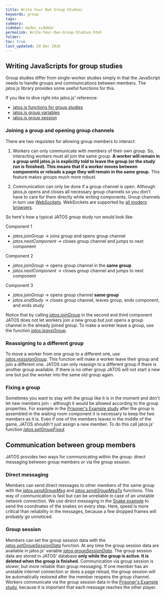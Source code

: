 ```yaml
---
title: Write Your Own Group Studies
keywords: group
tags:
summary:
sidebar: mydoc_sidebar
permalink: Write-Your-Own-Group-Studies.html
folder:
toc: true
last_updated: 29 Dec 2016
---
```


## Writing JavaScripts for group studies

Group studies differ from single-worker studies simply in that the JavaScript needs to handle groups and communications between members. The jatos.js library provides some useful functions for this.

If you like to dive right into jatos.js' reference:
* [jatos.js functions for group studies](jatos.js-Reference.html#functions-for-group-studies)
* [jatos.js group variables](jatos.js-Reference.html#group-variables)
* [jatos.js group session](jatos.js-Reference.html#groups-session-data)

### Joining a group and opening group channels

There are two requisites for allowing group members to interact:

1. Workers can only communicate with members of their own group. So, interacting workers must all join the same group. 
**A worker will remain in a group until jatos.js is explicitly told to leave the group (or the study run is finished). This means that if a worker moves between components or reloads a page they will remain in the same group.** This feature makes groups much more robust. 

1. Communication can only be done if a group channel is open. Although jatos.js opens and closes all necessary group channels so you don't have to care for them directly while writing components. Group channels in turn use [WebSockets](https://en.wikipedia.org/wiki/WebSocket). WebSockets are supported by [all modern browsers](http://caniuse.com/#feat=websockets). 

So here's how a typical JATOS group study run would look like:

Component 1
  * _jatos.joinGroup_ -> joins group and opens group channel
  * _jatos.nextComponent_ -> closes group channel and jumps to next component

Component 2
  * _jatos.joinGroup_ -> opens group channel in the **same group**
  * _jatos.nextComponent_ -> closes group channel and jumps to next component

Component 3
  * _jatos.joinGroup_ -> opens group channel **same group**
  * _jatos.endStudy_ -> closes group channel, leaves group, ends component, and ends study

Notice that by calling _[jatos.joinGroup](jatos.js-Reference.html#jatosjoingroupcallbacks)_ in the second and third component JATOS does not let workers join a new group but just opens a group channel in the already joined group. To make a worker leave a group,  use the function [_jatos.leaveGroup_](jatos.js-Reference.html#jatosleavegrouponsuccess-onerror).

### Reassigning to a different group

To move a worker from one group to a different one, use [_jatos.reassignGroup_](jatos.js-Reference.html#jatosreassigngrouponsuccess-onfail). This function will make a worker leave their group and join a different one. JATOS can only reassign to a different group if there is another group available. If there is no other group JATOS will not start a new one but put the worker into the same old group again.  

### Fixing a group

Sometimes you want to stay with the group like it is in the moment and don't let new members join - although it would be allowed according to the group properties. For example in the [Prisoner's Example study](https://github.com/JATOS/JATOS_examples/wiki/Example-Studies#prisoners-dilemma) after the group is assembled in the waiting room component it is necessary to keep the two members as it is. Even if one of the members leaves in the middle of the game, JATOS shouldn't just assign a new member. To do this call jatos.js' function [_jatos.setGroupFixed_](jatos.js-Reference.html#jatossetgroupfixed).

## Communication between group members

JATOS provides two ways for communicating within the group: direct messaging between group members or via the group session.

### Direct messaging
Members can send direct messages to other members of the same group with the [_jatos.sendGroupMsg_](jatos.js-Reference.html#jatossendgroupmsgmsg) and [_jatos.sendGroupMsgTo_](jatos.js-Reference.html#jatossendgroupmsgtorecipient-msg) functions. This way of communication is fast but can be unreliable in case of an unstable network connection. We use direct messaging in the [Snake example](https://github.com/JATOS/JATOS_examples/wiki/Example-Studies#snake) to send the coordinates of the snakes on every step. Here, speed is more critical than reliability in the messages, because a few dropped frames will probably go unnoticed. 

### Group session
Members can set the group session data with the [_jatos.setGroupSessionData_](jatos.js-Reference.html#jatossetgroupsessiondatagroupsessiondata-onerror) function. At any time the group session data are available in jatos.js' variable [_jatos.groupSessionData_](jatos.js-Reference.html#groups-session-data). The group session data are stored in JATOS' database **only while the group is active. It is deleted when the group is finished.** Communication via group session is slower, but more reliable than group messaging. If one member has an unstable internet connection or does a page reload, the group session will be automatically restored after the member reopens the group channel. Workers communicate via the group session data in the [Prisoner's Example study](https://github.com/JATOS/JATOS_examples/wiki/Example-Studies#prisoners-dilemma), because it is important that each message reaches the other player. 
